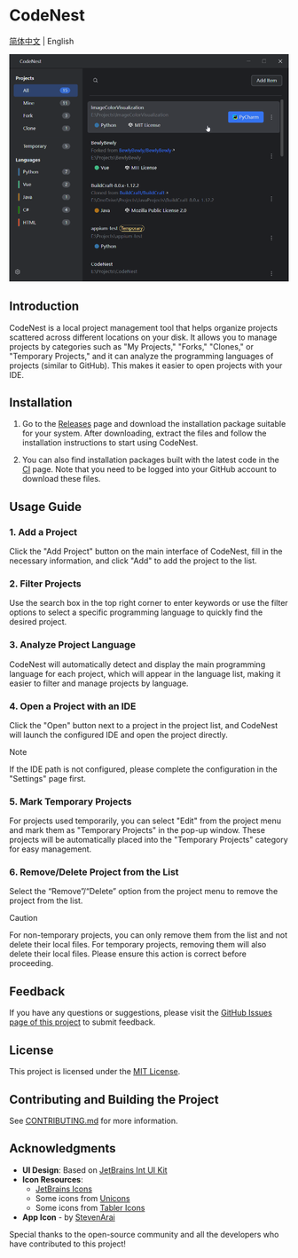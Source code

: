 # CodeNest

[简体中文](README.md) | English

<p align="center" style="margin-bottom: 0px !important;">
<img width="600" alt="CodeNest Interface" src="https://raw.githubusercontent.com/MidnightCrowing/CodeNest/main/docs/source/Interface_EN.png"><br/>
</p>

## Introduction

CodeNest is a local project management tool that helps organize projects scattered across different locations on your disk. It allows you to manage projects by categories such as "My Projects," "Forks," "Clones," or "Temporary Projects," and it can analyze the programming languages of projects (similar to GitHub). This makes it easier to open projects with your IDE.

## Installation

1. Go to the [Releases](https://github.com/MidnightCrowing/CodeNest/releases) page and download the installation package suitable for your system. After downloading, extract the files and follow the installation instructions to start using CodeNest.

2. You can also find installation packages built with the latest code in the [CI](https://github.com/MidnightCrowing/CodeNest/actions) page. Note that you need to be logged into your GitHub account to download these files.

## Usage Guide

### 1. Add a Project

Click the "Add Project" button on the main interface of CodeNest, fill in the necessary information, and click "Add" to add the project to the list.

### 2. Filter Projects

Use the search box in the top right corner to enter keywords or use the filter options to select a specific programming language to quickly find the desired project.

### 3. Analyze Project Language

CodeNest will automatically detect and display the main programming language for each project, which will appear in the language list, making it easier to filter and manage projects by language.

### 4. Open a Project with an IDE

Click the "Open" button next to a project in the project list, and CodeNest will launch the configured IDE and open the project directly.

> [!NOTE]
> If the IDE path is not configured, please complete the configuration in the "Settings" page first.

### 5. Mark Temporary Projects

For projects used temporarily, you can select "Edit" from the project menu and mark them as "Temporary Projects" in the pop-up window. These projects will be automatically placed into the "Temporary Projects" category for easy management.

### 6. Remove/Delete Project from the List

Select the “Remove”/“Delete” option from the project menu to remove the project from the list.

> [!CAUTION]
> For non-temporary projects, you can only remove them from the list and not delete their local files. For temporary projects, removing them will also delete their local files. Please ensure this action is correct before proceeding.

## Feedback

If you have any questions or suggestions, please visit the [GitHub Issues page of this project](https://github.com/MidnightCrowing/CodeNest/issues) to submit feedback.

## License

This project is licensed under the [MIT License](LICENSE).

## Contributing and Building the Project

See [CONTRIBUTING.md](docs/CONTRIBUTING_EN.md) for more information.

## Acknowledgments

- **UI Design**: Based on [JetBrains Int UI Kit](https://www.figma.com/community/file/1227732692272811382/int-ui-kit)
- **Icon Resources**:
    - [JetBrains Icons](https://jetbrains.github.io/ui/resources/icons_list/)
    - Some icons from [Unicons](https://icones.js.org/collection/uil)
    - Some icons from [Tabler Icons](https://icones.js.org/collection/tabler)
- **App Icon** - by [StevenArai](https://github.com/StevenArai)

Special thanks to the open-source community and all the developers who have contributed to this project!
